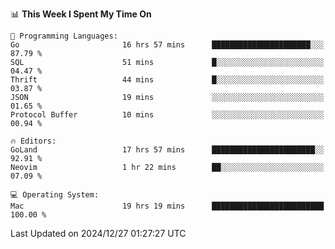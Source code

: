<!--START_SECTION:waka-->
📊 **This Week I Spent My Time On** 

```text
💬 Programming Languages: 
Go                       16 hrs 57 mins      ██████████████████████░░░   87.79 % 
SQL                      51 mins             █░░░░░░░░░░░░░░░░░░░░░░░░   04.47 % 
Thrift                   44 mins             █░░░░░░░░░░░░░░░░░░░░░░░░   03.87 % 
JSON                     19 mins             ░░░░░░░░░░░░░░░░░░░░░░░░░   01.65 % 
Protocol Buffer          10 mins             ░░░░░░░░░░░░░░░░░░░░░░░░░   00.94 % 

🔥 Editors: 
GoLand                   17 hrs 57 mins      ███████████████████████░░   92.91 % 
Neovim                   1 hr 22 mins        ██░░░░░░░░░░░░░░░░░░░░░░░   07.09 % 

💻 Operating System: 
Mac                      19 hrs 19 mins      █████████████████████████   100.00 % 
```


 Last Updated on 2024/12/27 01:27:27 UTC
<!--END_SECTION:waka-->
